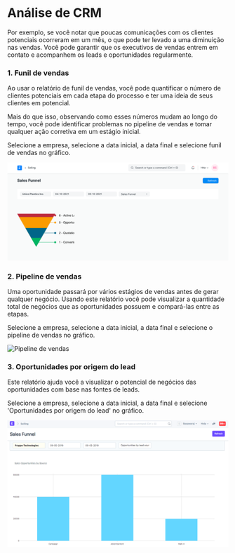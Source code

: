 # Análise de CRM



Por exemplo, se você notar que poucas comunicações com os clientes potenciais ocorreram em um mês, o que pode ter levado a uma diminuição nas vendas. Você pode garantir que os executivos de vendas entrem em contato e acompanhem os leads e oportunidades regularmente.


### 1. Funil de vendas


Ao usar o relatório de funil de vendas, você pode quantificar o número de clientes potenciais em cada etapa do processo e ter uma ideia de seus clientes em potencial.


Mais do que isso, observando como esses números mudam ao longo do tempo, você pode identificar problemas no pipeline de vendas e tomar qualquer ação corretiva em um estágio inicial.


Selecione a empresa, selecione a data inicial, a data final e selecione funil de vendas no gráfico.


![Funil de vendas](/files/sales-funnel.png)


### 2. Pipeline de vendas


Uma oportunidade passará por vários estágios de vendas antes de gerar qualquer negócio. Usando este relatório você pode visualizar a quantidade total de negócios que as oportunidades possuem e compará-las entre as etapas.


Selecione a empresa, selecione a data inicial, a data final e selecione o pipeline de vendas no gráfico.


![Pipeline de vendas](/files/análise_on_sales_stage.png)


### 3. Oportunidades por origem do lead


Este relatório ajuda você a visualizar o potencial de negócios das oportunidades com base nas fontes de leads.


Selecione a empresa, selecione a data inicial, a data final e selecione 'Oportunidades por origem do lead' no gráfico.


![Oportunidades por origem do lead](/files/opportunities_by_lead_source.png)



